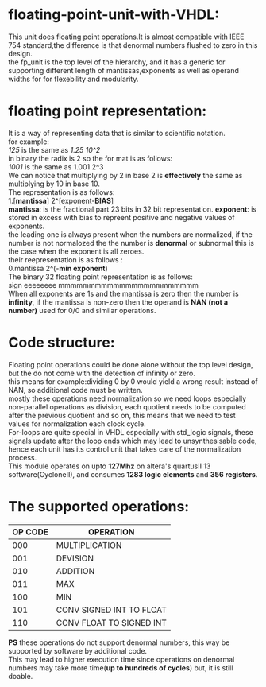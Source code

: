 # floating-point-unit-with-VHDL:
This unit does floating point operations.It is almost compatible with IEEE 754 standard,the difference is that denormal numbers flushed to zero in this design.  
the fp_unit is the top level of the hierarchy, and it has a generic for supporting different length of mantissas,exponents as well as operand widths for for flexebility and modularity.
# floating point representation:
 It is a way of representing data that is similar to scientific notation.  
for example:  
 *125*   is the same as  *1.25 10^2*  
in binary the radix is 2 so the for mat is as follows:  
*1001*   is the same as 1.001 2^3  
We can notice that multiplying by 2 in base 2 is **effectively** the same as multiplying by 10 in base 10.  
The representation is as follows:  
1.[**mantissa**] 2^[exponent-**BIAS**]  
**mantissa**: is the fractional part 23 bits in 32 bit representation.
**exponent**: is stored in excess with bias to repreent positive and negative values of exponents.  
the leading one is always present when the numbers are normalized, if the number is not normalozed the the number is **denormal** or subnormal this is the case when the exponent is all zeroes.  
their reepresentation is as follows :  
0.mantissa 2^(-**min exponent**)  
The binary 32 floating point representation is as follows:  
sign eeeeeeee mmmmmmmmmmmmmmmmmmmmmmm  
When all exponents are 1s and the mantissa is zero then the number is **infinity**,
if the mantissa is non-zero then the operand is **NAN (not a number)** used for 0/0 and similar operations.
# Code structure:
Floating point operations could be done alone without the top level design, but the do not come with the detection of infinity or zero.  
this means for example:dividing 0 by 0 would yield a wrong result instead of NAN, so additional code must be written.  
mostly these operations need normalization so we need loops especially non-parallel operations as division, each quotient needs to be computed after the previous quotient and so on,
this means that we need to test values for normalization each clock cycle.  
For-loops are quite special in VHDL especially with std_logic signals, these signals update after the loop ends which may lead to unsynthesisable code, hence each unit has its control unit that takes care of the normalization process.  
This module operates on upto **127Mhz** on altera's quartusII 13 software(CycloneII), and consumes **1283 logic elements** and **356 registers**. 
# The supported operations:
OP CODE | OPERATION  
--------|-----------
000     | MULTIPLICATION  
001     | DEVISION  
010     | ADDITION  
011     | MAX  
100     | MIN   
101     | CONV SIGNED INT TO FLOAT    
110     | CONV FLOAT TO SIGNED INT

**PS** these operations do not support denormal numbers, this way be supported by software by additional code.  
This may lead to higher execution time since operations on denormal numbers may take more time(**up to hundreds of cycles**) but, it is still doable.
